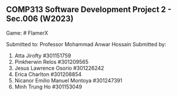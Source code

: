 ## COMP313 Software Development Project 2 - Sec.006 (W2023)

Game: # FlamerX

Submitted to: Professor Mohammad Anwar Hossain
Submitted by:
1. Atta Jirofty                                      #301151759
2. Pinkherwin Relos                               #301209565
3. Jesus Lawrence Osorio                      #301226242
4. Erica Charlton                                   #301208854
5. Nicanor Emilio Manuel Montoya          #301247391
6. Minh Trung Ho                                  #301153049

